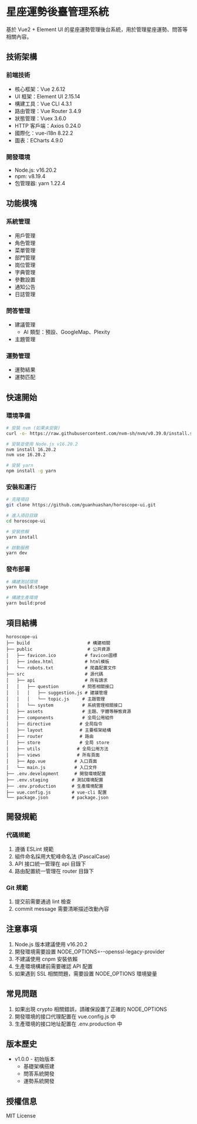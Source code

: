 # 星座運勢後臺管理系統

基於 Vue2 + Element UI 的星座運勢管理後台系統，用於管理星座運勢、問答等相關內容。

## 技術架構

### 前端技術
- 核心框架：Vue 2.6.12
- UI 框架：Element UI 2.15.14
- 構建工具：Vue CLI 4.3.1
- 路由管理：Vue Router 3.4.9
- 狀態管理：Vuex 3.6.0
- HTTP 客戶端：Axios 0.24.0
- 國際化：vue-i18n 8.22.2
- 圖表：ECharts 4.9.0

### 開發環境
- Node.js: v16.20.2
- npm: v8.19.4
- 包管理器: yarn 1.22.4

## 功能模塊

### 系統管理
- 用戶管理
- 角色管理
- 菜單管理
- 部門管理
- 崗位管理
- 字典管理
- 參數設置
- 通知公告
- 日誌管理

### 問答管理
- 建議管理
  - AI 類型：預設、GoogleMap、Plexity
- 主題管理

### 運勢管理
- 運勢結果
- 運勢匹配

## 快速開始

### 環境準備
```bash
# 安裝 nvm (如果未安裝)
curl -o- https://raw.githubusercontent.com/nvm-sh/nvm/v0.39.0/install.sh | bash

# 安裝並使用 Node.js v16.20.2
nvm install 16.20.2
nvm use 16.20.2

# 安裝 yarn
npm install -g yarn
```

### 安裝和運行
```bash
# 克隆項目
git clone https://github.com/guanhuashan/horoscope-ui.git

# 進入項目目錄
cd horoscope-ui

# 安裝依賴
yarn install

# 啟動服務
yarn dev
```

### 發布部署
```bash
# 構建測試環境
yarn build:stage

# 構建生產環境
yarn build:prod
```

## 項目結構
```
horoscope-ui
├── build                      # 構建相關
├── public                     # 公共資源
│   ├── favicon.ico           # favicon圖標
│   ├── index.html            # html模板
│   └── robots.txt            # 爬蟲配置文件
├── src                       # 源代碼
│   ├── api                   # 所有請求
│   │   ├── question         # 問答相關接口
│   │   │   ├── suggestion.js # 建議管理
│   │   │   └── topic.js     # 主題管理
│   │   └── system           # 系統管理相關接口
│   ├── assets               # 主題、字體等靜態資源
│   ├── components           # 全局公用組件
│   ├── directive           # 全局指令
│   ├── layout              # 主要框架結構
│   ├── router              # 路由
│   ├── store               # 全局 store
│   ├── utils              # 全局公用方法
│   ├── views              # 所有頁面
│   ├── App.vue           # 入口頁面
│   └── main.js           # 入口文件
├── .env.development      # 開發環境配置
├── .env.staging         # 測試環境配置
├── .env.production      # 生產環境配置
├── vue.config.js        # vue-cli 配置
└── package.json         # package.json
```

## 開發規範

### 代碼規範
1. 遵循 ESLint 規範
2. 組件命名採用大駝峰命名法 (PascalCase)
3. API 接口統一管理在 api 目錄下
4. 路由配置統一管理在 router 目錄下

### Git 規範
1. 提交前需要通過 lint 檢查
2. commit message 需要清晰描述改動內容

## 注意事項
1. Node.js 版本建議使用 v16.20.2
2. 開發環境需要設置 NODE_OPTIONS=--openssl-legacy-provider
3. 不建議使用 cnpm 安裝依賴
4. 生產環境構建前需要確認 API 配置
5. 如果遇到 SSL 相關問題，需要設置 NODE_OPTIONS 環境變量

## 常見問題
1. 如果出現 crypto 相關錯誤，請確保設置了正確的 NODE_OPTIONS
2. 開發環境的接口代理配置在 vue.config.js 中
3. 生產環境的接口地址配置在 .env.production 中

## 版本歷史
- v1.0.0 - 初始版本
  - 基礎架構搭建
  - 問答系統開發
  - 運勢系統開發

## 授權信息
MIT License